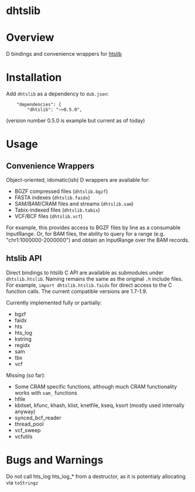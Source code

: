 dhtslib
=======


# Overview

D bindings and convenience wrappers for [htslib](https://github.com/samtools/htslib)

# Installation

Add `dhtslib` as a dependency to `dub.json`:

```
    "dependencies": {
        "dhtslib": "~>0.5.0",
```
(version number 0.5.0 is example but current as of today)

# Usage

## Convenience Wrappers

Object-oriented, idomatic(ish) D wrappers are available for:

* BGZF compressed files (`dhtslib.bgzf`)
* FASTA indexes (`dhtslib.faidx`)
* SAM/BAM/CRAM files and streams (`dhtslib.sam`)
* Tabix-indexed files (`dhtslib.tabix`)
* VCF/BCF files (`dhtslib.vcf`)

For example, this provides access to BGZF files by line as a consumable InputRange.
Or, for BAM files, the ability to query for a range (e.g. "chr1:1000000-2000000") and obtain an InputRange over the BAM records.

## htslib API

Direct bindings to htslib C API are available as submodules under `dhtslib.htslib`. 
Naming remains the same as the original `.h` include files.
For example, `import dhtslib.htslib.faidx` for direct access to the C function calls.
The current compatible versions are 1.7-1.9.

Currently implemented fully or partially:

* bgzf
* faidx
* hts
* hts_log
* kstring
* regidx
* sam
* tbx
* vcf

Missing (so far):

* Some CRAM specific functions, although much CRAM functionality works with `sam_` functions
* hfile
* kbitset, kfunc, khash, klist, knetfile, kseq, ksort (mostly used internally anyway)
* synced_bcf_reader
* thread_pool
* vcf_sweep
* vcfutils


# Bugs and Warnings

Do not call hts_log hts_log_* from a destructor, as it is potentialy allocating via `toStringz`